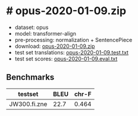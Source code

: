# # opus-2020-01-09.zip

* dataset: opus
* model: transformer-align
* pre-processing: normalization + SentencePiece
* download: [opus-2020-01-09.zip](https://object.pouta.csc.fi/OPUS-MT-models/fi-zne/opus-2020-01-09.zip)
* test set translations: [opus-2020-01-09.test.txt](https://object.pouta.csc.fi/OPUS-MT-models/fi-zne/opus-2020-01-09.test.txt)
* test set scores: [opus-2020-01-09.eval.txt](https://object.pouta.csc.fi/OPUS-MT-models/fi-zne/opus-2020-01-09.eval.txt)

## Benchmarks

| testset               | BLEU  | chr-F |
|-----------------------|-------|-------|
| JW300.fi.zne 	| 22.7 	| 0.464 |

